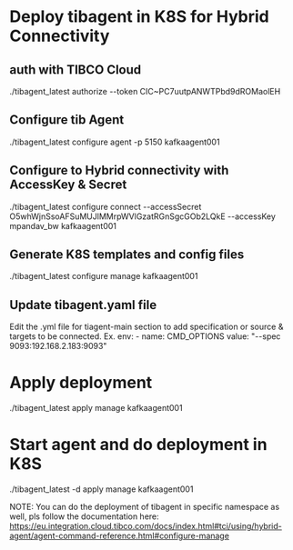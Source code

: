 # Deploy tibagent in K8S for Hybrid Connectivity

## auth with TIBCO Cloud

./tibagent_latest authorize --token CIC~PC7uutpANWTPbd9dROMaolEH 


## Configure tib Agent
./tibagent_latest configure agent -p 5150 kafkaagent001

## Configure to Hybrid connectivity with AccessKey & Secret
 ./tibagent_latest configure connect --accessSecret O5whWjnSsoAFSuMUJlMMrpWVlGzatRGnSgcGOb2LQkE  --accessKey mpandav_bw  kafkaagent001

## Generate K8S templates and config files
./tibagent_latest configure manage kafkaagent001

## Update tibagent.yaml file
Edit the .yml file for tiagent-main section to add specification or source & targets to be connected.
Ex. 
         env:
            - name: CMD_OPTIONS
            value: "--spec 9093:192.168.2.183:9093"

# Apply deployment
./tibagent_latest apply manage kafkaagent001  

# Start agent and do deployment in K8S
./tibagent_latest -d apply manage kafkaagent001


NOTE: You can do the deployment of tibagent in specific namespace as well, pls follow the documentation here: 
https://eu.integration.cloud.tibco.com/docs/index.html#tci/using/hybrid-agent/agent-command-reference.html#configure-manage